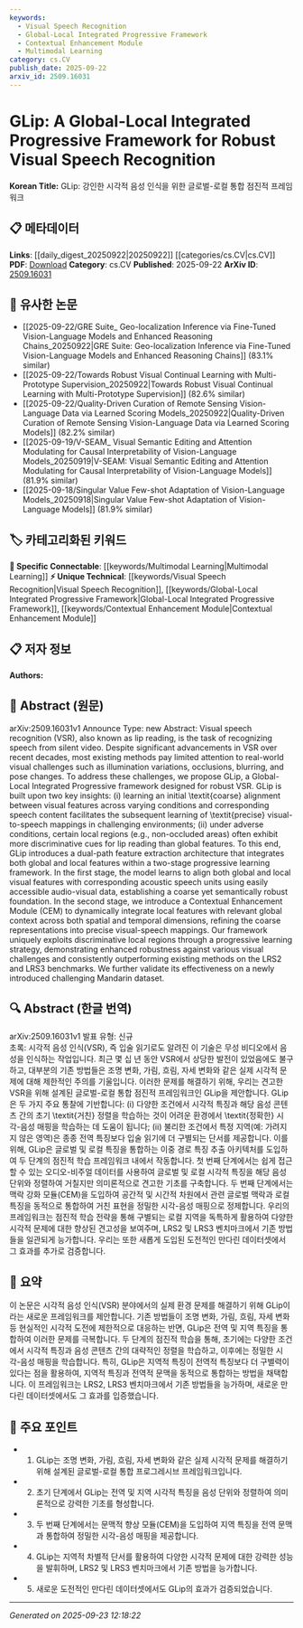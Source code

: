 ```yaml
---
keywords:
  - Visual Speech Recognition
  - Global-Local Integrated Progressive Framework
  - Contextual Enhancement Module
  - Multimodal Learning
category: cs.CV
publish_date: 2025-09-22
arxiv_id: 2509.16031
---
```


<!-- KEYWORD_LINKING_METADATA:
{
  "processed_timestamp": "2025-09-23T12:18:22.242894",
  "vocabulary_version": "1.0",
  "selected_keywords": [
    "Visual Speech Recognition",
    "Global-Local Integrated Progressive Framework",
    "Contextual Enhancement Module",
    "Multimodal Learning"
  ],
  "rejected_keywords": [],
  "similarity_scores": {
    "Visual Speech Recognition": 0.8,
    "Global-Local Integrated Progressive Framework": 0.78,
    "Contextual Enhancement Module": 0.75,
    "Multimodal Learning": 0.77
  },
  "extraction_method": "AI_prompt_based",
  "budget_applied": true,
  "candidates_json": {
    "candidates": [
      {
        "surface": "Visual Speech Recognition",
        "canonical": "Visual Speech Recognition",
        "aliases": [
          "Lip Reading",
          "VSR"
        ],
        "category": "unique_technical",
        "rationale": "This is the primary focus of the paper and connects to other works in the field of speech and video analysis.",
        "novelty_score": 0.75,
        "connectivity_score": 0.7,
        "specificity_score": 0.85,
        "link_intent_score": 0.8
      },
      {
        "surface": "Global-Local Integrated Progressive framework",
        "canonical": "Global-Local Integrated Progressive Framework",
        "aliases": [
          "GLip"
        ],
        "category": "unique_technical",
        "rationale": "The framework is central to the paper's contribution and is unique to this study.",
        "novelty_score": 0.8,
        "connectivity_score": 0.65,
        "specificity_score": 0.9,
        "link_intent_score": 0.78
      },
      {
        "surface": "Contextual Enhancement Module",
        "canonical": "Contextual Enhancement Module",
        "aliases": [
          "CEM"
        ],
        "category": "unique_technical",
        "rationale": "This module is a novel component of the proposed framework, enhancing the paper's technical depth.",
        "novelty_score": 0.7,
        "connectivity_score": 0.6,
        "specificity_score": 0.8,
        "link_intent_score": 0.75
      },
      {
        "surface": "Multimodal",
        "canonical": "Multimodal Learning",
        "aliases": [
          "Multimodal"
        ],
        "category": "specific_connectable",
        "rationale": "The integration of audio-visual data aligns with the multimodal learning trend, enhancing connectivity.",
        "novelty_score": 0.5,
        "connectivity_score": 0.85,
        "specificity_score": 0.7,
        "link_intent_score": 0.77
      }
    ],
    "ban_list_suggestions": [
      "method",
      "performance",
      "experiment"
    ]
  },
  "decisions": [
    {
      "candidate_surface": "Visual Speech Recognition",
      "resolved_canonical": "Visual Speech Recognition",
      "decision": "linked",
      "scores": {
        "novelty": 0.75,
        "connectivity": 0.7,
        "specificity": 0.85,
        "link_intent": 0.8
      }
    },
    {
      "candidate_surface": "Global-Local Integrated Progressive framework",
      "resolved_canonical": "Global-Local Integrated Progressive Framework",
      "decision": "linked",
      "scores": {
        "novelty": 0.8,
        "connectivity": 0.65,
        "specificity": 0.9,
        "link_intent": 0.78
      }
    },
    {
      "candidate_surface": "Contextual Enhancement Module",
      "resolved_canonical": "Contextual Enhancement Module",
      "decision": "linked",
      "scores": {
        "novelty": 0.7,
        "connectivity": 0.6,
        "specificity": 0.8,
        "link_intent": 0.75
      }
    },
    {
      "candidate_surface": "Multimodal",
      "resolved_canonical": "Multimodal Learning",
      "decision": "linked",
      "scores": {
        "novelty": 0.5,
        "connectivity": 0.85,
        "specificity": 0.7,
        "link_intent": 0.77
      }
    }
  ]
}
-->

# GLip: A Global-Local Integrated Progressive Framework for Robust Visual Speech Recognition

**Korean Title:** GLip: 강인한 시각적 음성 인식을 위한 글로벌-로컬 통합 점진적 프레임워크

## 📋 메타데이터

**Links**: [[daily_digest_20250922|20250922]] [[categories/cs.CV|cs.CV]]
**PDF**: [Download](https://arxiv.org/pdf/2509.16031.pdf)
**Category**: cs.CV
**Published**: 2025-09-22
**ArXiv ID**: [2509.16031](https://arxiv.org/abs/2509.16031)

## 🔗 유사한 논문
- [[2025-09-22/GRE Suite_ Geo-localization Inference via Fine-Tuned Vision-Language Models and Enhanced Reasoning Chains_20250922|GRE Suite: Geo-localization Inference via Fine-Tuned Vision-Language Models and Enhanced Reasoning Chains]] (83.1% similar)
- [[2025-09-22/Towards Robust Visual Continual Learning with Multi-Prototype Supervision_20250922|Towards Robust Visual Continual Learning with Multi-Prototype Supervision]] (82.6% similar)
- [[2025-09-22/Quality-Driven Curation of Remote Sensing Vision-Language Data via Learned Scoring Models_20250922|Quality-Driven Curation of Remote Sensing Vision-Language Data via Learned Scoring Models]] (82.2% similar)
- [[2025-09-19/V-SEAM_ Visual Semantic Editing and Attention Modulating for Causal Interpretability of Vision-Language Models_20250919|V-SEAM: Visual Semantic Editing and Attention Modulating for Causal Interpretability of Vision-Language Models]] (81.9% similar)
- [[2025-09-18/Singular Value Few-shot Adaptation of Vision-Language Models_20250918|Singular Value Few-shot Adaptation of Vision-Language Models]] (81.9% similar)

## 🏷️ 카테고리화된 키워드
**🔗 Specific Connectable**: [[keywords/Multimodal Learning|Multimodal Learning]]
**⚡ Unique Technical**: [[keywords/Visual Speech Recognition|Visual Speech Recognition]], [[keywords/Global-Local Integrated Progressive Framework|Global-Local Integrated Progressive Framework]], [[keywords/Contextual Enhancement Module|Contextual Enhancement Module]]

## 📋 저자 정보

**Authors:** 

## 📄 Abstract (원문)

arXiv:2509.16031v1 Announce Type: new 
Abstract: Visual speech recognition (VSR), also known as lip reading, is the task of recognizing speech from silent video. Despite significant advancements in VSR over recent decades, most existing methods pay limited attention to real-world visual challenges such as illumination variations, occlusions, blurring, and pose changes. To address these challenges, we propose GLip, a Global-Local Integrated Progressive framework designed for robust VSR. GLip is built upon two key insights: (i) learning an initial \textit{coarse} alignment between visual features across varying conditions and corresponding speech content facilitates the subsequent learning of \textit{precise} visual-to-speech mappings in challenging environments; (ii) under adverse conditions, certain local regions (e.g., non-occluded areas) often exhibit more discriminative cues for lip reading than global features. To this end, GLip introduces a dual-path feature extraction architecture that integrates both global and local features within a two-stage progressive learning framework. In the first stage, the model learns to align both global and local visual features with corresponding acoustic speech units using easily accessible audio-visual data, establishing a coarse yet semantically robust foundation. In the second stage, we introduce a Contextual Enhancement Module (CEM) to dynamically integrate local features with relevant global context across both spatial and temporal dimensions, refining the coarse representations into precise visual-speech mappings. Our framework uniquely exploits discriminative local regions through a progressive learning strategy, demonstrating enhanced robustness against various visual challenges and consistently outperforming existing methods on the LRS2 and LRS3 benchmarks. We further validate its effectiveness on a newly introduced challenging Mandarin dataset.

## 🔍 Abstract (한글 번역)

arXiv:2509.16031v1 발표 유형: 신규  
초록: 시각적 음성 인식(VSR), 즉 입술 읽기로도 알려진 이 기술은 무성 비디오에서 음성을 인식하는 작업입니다. 최근 몇 십 년 동안 VSR에서 상당한 발전이 있었음에도 불구하고, 대부분의 기존 방법들은 조명 변화, 가림, 흐림, 자세 변화와 같은 실제 시각적 문제에 대해 제한적인 주의를 기울입니다. 이러한 문제를 해결하기 위해, 우리는 견고한 VSR을 위해 설계된 글로벌-로컬 통합 점진적 프레임워크인 GLip을 제안합니다. GLip은 두 가지 주요 통찰에 기반합니다: (i) 다양한 조건에서 시각적 특징과 해당 음성 콘텐츠 간의 초기 \textit{거친} 정렬을 학습하는 것이 어려운 환경에서 \textit{정확한} 시각-음성 매핑을 학습하는 데 도움이 됩니다; (ii) 불리한 조건에서 특정 지역(예: 가려지지 않은 영역)은 종종 전역 특징보다 입술 읽기에 더 구별되는 단서를 제공합니다. 이를 위해, GLip은 글로벌 및 로컬 특징을 통합하는 이중 경로 특징 추출 아키텍처를 도입하여 두 단계의 점진적 학습 프레임워크 내에서 작동합니다. 첫 번째 단계에서는 쉽게 접근할 수 있는 오디오-비주얼 데이터를 사용하여 글로벌 및 로컬 시각적 특징을 해당 음성 단위와 정렬하여 거칠지만 의미론적으로 견고한 기초를 구축합니다. 두 번째 단계에서는 맥락 강화 모듈(CEM)을 도입하여 공간적 및 시간적 차원에서 관련 글로벌 맥락과 로컬 특징을 동적으로 통합하여 거친 표현을 정밀한 시각-음성 매핑으로 정제합니다. 우리의 프레임워크는 점진적 학습 전략을 통해 구별되는 로컬 지역을 독특하게 활용하여 다양한 시각적 문제에 대한 향상된 견고성을 보여주며, LRS2 및 LRS3 벤치마크에서 기존 방법들을 일관되게 능가합니다. 우리는 또한 새롭게 도입된 도전적인 만다린 데이터셋에서 그 효과를 추가로 검증합니다.

## 📝 요약

이 논문은 시각적 음성 인식(VSR) 분야에서의 실제 환경 문제를 해결하기 위해 GLip이라는 새로운 프레임워크를 제안합니다. 기존 방법들이 조명 변화, 가림, 흐림, 자세 변화 등 현실적인 시각적 도전에 제한적으로 대응하는 반면, GLip은 전역 및 지역 특징을 통합하여 이러한 문제를 극복합니다. 두 단계의 점진적 학습을 통해, 초기에는 다양한 조건에서 시각적 특징과 음성 콘텐츠 간의 대략적인 정렬을 학습하고, 이후에는 정밀한 시각-음성 매핑을 학습합니다. 특히, GLip은 지역적 특징이 전역적 특징보다 더 구별력이 있다는 점을 활용하여, 지역적 특징과 전역적 문맥을 동적으로 통합하는 방법을 채택합니다. 이 프레임워크는 LRS2, LRS3 벤치마크에서 기존 방법들을 능가하며, 새로운 만다린 데이터셋에서도 그 효과를 입증했습니다.

## 🎯 주요 포인트

- 1. GLip는 조명 변화, 가림, 흐림, 자세 변화와 같은 실제 시각적 문제를 해결하기 위해 설계된 글로벌-로컬 통합 프로그레시브 프레임워크입니다.
- 2. 초기 단계에서 GLip는 전역 및 지역 시각적 특징을 음성 단위와 정렬하여 의미론적으로 강력한 기초를 형성합니다.
- 3. 두 번째 단계에서는 문맥적 향상 모듈(CEM)을 도입하여 지역 특징을 전역 문맥과 통합하여 정밀한 시각-음성 매핑을 제공합니다.
- 4. GLip는 지역적 차별적 단서를 활용하여 다양한 시각적 문제에 대한 강력한 성능을 발휘하며, LRS2 및 LRS3 벤치마크에서 기존 방법을 능가합니다.
- 5. 새로운 도전적인 만다린 데이터셋에서도 GLip의 효과가 검증되었습니다.


---

*Generated on 2025-09-23 12:18:22*